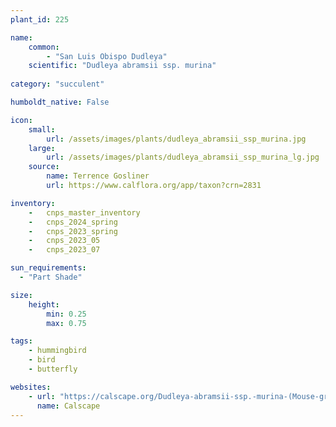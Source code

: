 ```yaml
---
plant_id: 225 

name: 
    common: 
        - "San Luis Obispo Dudleya"  
    scientific: "Dudleya abramsii ssp. murina"
 
category: "succulent"

humboldt_native: False

icon: 
    small: 
        url: /assets/images/plants/dudleya_abramsii_ssp_murina.jpg 
    large: 
        url: /assets/images/plants/dudleya_abramsii_ssp_murina_lg.jpg 
    source: 
        name: Terrence Gosliner 
        url: https://www.calflora.org/app/taxon?crn=2831 

inventory: 
    -   cnps_master_inventory
    -   cnps_2024_spring
    -   cnps_2023_spring
    -   cnps_2023_05 
    -   cnps_2023_07 

sun_requirements:
  - "Part Shade"

size:
    height: 
        min: 0.25 
        max: 0.75

tags:
    - hummingbird
    - bird
    - butterfly 

websites:
    - url: "https://calscape.org/Dudleya-abramsii-ssp.-murina-(Mouse-gray-Dudleya)?srchcr=sc5708b64512a76"
      name: Calscape
---
```


